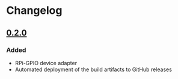 # Changelog

## [0.2.0]
### Added
- RPi-GPIO device adapter
- Automated deployment of the build artifacts to GitHub releases

[0.2.0]: https://github.com/kmdouglass/RPi-DeviceAdapters/releases/tag/0.2.0
